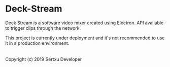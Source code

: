 # Deck-Stream
Deck Stream is a software video mixer created using Electron. API available to trigger clips through the network.

This project is currently under deployment and it's not recommended to use it in a production environment.
<br>
<br>
<br>
Copyright (c) 2019 Sertxu Developer
